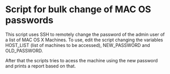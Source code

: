 # Script for bulk change of MAC OS passwords

This script uses SSH to remotely change the password of the admin user of a list of MAC OS X Machines.
To use, edit the script changing the variables HOST_LIST (list of machines to be accessed), NEW_PASSWORD and OLD_PASSWORD.


After that the scripts tries to acess the machine using the new password and prints a report based on that.

